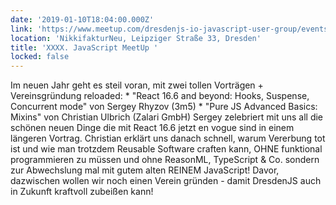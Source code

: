 ```yaml
---
date: '2019-01-10T18:04:00.000Z'
link: 'https://www.meetup.com/dresdenjs-io-javascript-user-group/events/255023223'
location: 'NikkifakturNeu, Leipziger Straße 33, Dresden'
title: 'XXXX. JavaScript MeetUp '
locked: false
---
```

Im neuen Jahr geht es steil voran, mit zwei tollen Vorträgen + Vereinsgründung reloaded: * "React 16.6 and beyond: Hooks, Suspense, Concurrent mode" von Sergey Rhyzov (3m5) * "Pure JS Advanced Basics: Mixins" von Christian Ulbrich (Zalari GmbH) Sergey zelebriert mit uns all die schönen neuen Dinge die mit React 16.6 jetzt en vogue sind in einem längeren Vortrag. Christian erklärt uns danach schnell, warum Vererbung tot ist und wie man trotzdem Reusable Software craften kann, OHNE funktional programmieren zu müssen und ohne ReasonML, TypeScript & Co. sondern zur Abwechslung mal mit gutem alten REINEM JavaScript! Davor, dazwischen wollen wir noch einen Verein gründen - damit DresdenJS auch in Zukunft kraftvoll zubeißen kann!
